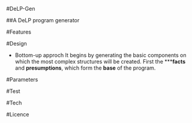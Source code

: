 #DeLP-Gen

##A DeLP program generator

#Features

#Design


- Bottom-up approch
It begins by generating the basic components on which the most complex structures will be created. First the *****facts** and **presumptions**, which form the **base** of the program.

#Parameters

#Test

#Tech

#Licence
